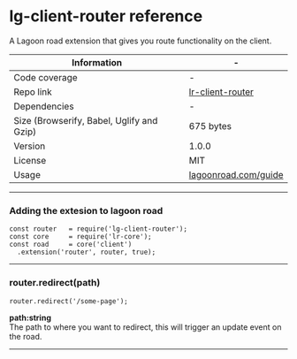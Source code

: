 # lg-client-router reference

A Lagoon road extension that gives you route functionality on the client.

| Information | - |
| ----------- | - |
| Code coverage | - |
| Repo link | [lr-client-router](https://github.com/lagoon-road/lr-client-router) |
| Dependencies | - |
| Size (Browserify, Babel, Uglify and Gzip)| 675 bytes |
| Version | 1.0.0 |
| License | MIT |
| Usage | [lagoonroad.com/guide](https://www.lagoonroad.com/guide) |

---

### Adding the extesion to lagoon road

```
const router   = require('lg-client-router');
const core     = require('lr-core');
const road     = core('client')
  .extension('router', router, true);
```

---

### router.redirect(path)

```
router.redirect('/some-page');
```

**path:string**  
The path to where you want to redirect, this will trigger an update event on the road.

---
